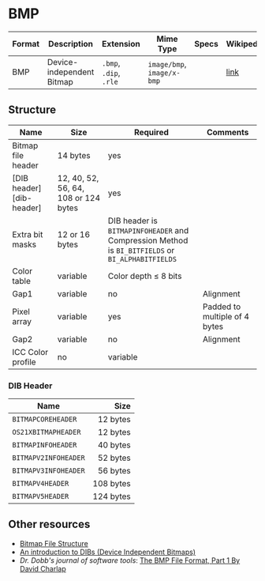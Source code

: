 # BMP

| Format | Description | Extension | Mime Type | Specs | Wikipedia |
|--------|-------------|-----------|-----------|-------|-----------|
| BMP | Device-independent Bitmap | `.bmp`, <br> `.dip`, <br> `.rle` | `image/bmp`,<br> `image/x-bmp` | | [link][bmp: wikipedia.org]

## Structure
| Name | Size | Required | Comments |
|------|------|----------|----------|
| Bitmap file header | 14 bytes | yes | |
| [DIB header][dib-header] | 12, 40, 52, 56, 64, 108 or 124 bytes | yes | |
| Extra bit masks | 12 or 16 bytes | DIB header is `BITMAPINFOHEADER` and <br> Compression Method is `BI_BITFIELDS` or `BI_ALPHABITFIELDS` | |
| Color table | variable | Color depth ≤ 8 bits | |
| Gap1 | variable | no | Alignment |
| Pixel array | variable | yes | Padded to multiple of 4 bytes |
| Gap2 | variable | no | Alignment |
| ICC Color profile | no | variable | |

### DIB Header
| Name | Size |
|------|-----:|
| `BITMAPCOREHEADER` | 12 bytes |
| `OS21XBITMAPHEADER` | 12 bytes |
| `BITMAPINFOHEADER` | 40 bytes |
| `BITMAPV2INFOHEADER` | 52 bytes |
| `BITMAPV3INFOHEADER` | 56 bytes |
| `BITMAPV4HEADER` | 108 bytes |
| `BITMAPV5HEADER` | 124 bytes |


## Other resources
- [Bitmap File Structure][bmp: digicamsoft.com]
- [An introduction to DIBs (Device Independent Bitmaps)][bmp: herdsoft.com]
- *Dr. Dobb's journal of software tools*: [The BMP File Format, Part 1 By David Charlap][bmp: drdobbs.com]

[bmp: wikipedia.org]: https://en.wikipedia.org/wiki/BMP_file_format
[bmp: digicamsoft.com]: http://www.digicamsoft.com/bmp/bmp.html
[bmp: herdsoft.com]: http://www.herdsoft.com/ti/davincie/imex3j8i.htm
[bmp: drdobbs.com]: http://www.drdobbs.com/architecture-and-design/the-bmp-file-format-part-1/184409517

